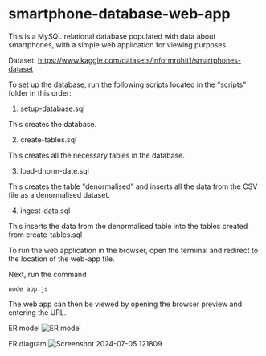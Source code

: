 # smartphone-database-web-app
This is a MySQL relational database populated with data about smartphones, with a simple web application for viewing purposes.

Dataset: https://www.kaggle.com/datasets/informrohit1/smartphones-dataset

To set up the database, run the following scripts located in the "scripts" folder in this order:
1. setup-database.sql

This creates the database.
  
2. create-tables.sql

This creates all the necessary tables in the database.

3. load-dnorm-date.sql

This creates the table "denormalised" and inserts all the data from the CSV file as a denormalised dataset.

4. ingest-data.sql

This inserts the data from the denormalised table into the tables created from create-tables.sql

To run the web application in the browser, open the terminal and redirect to the location of the
web-app file.

Next, run the command
````
node app.js
````
The web app can then be viewed by opening the browser preview and entering the URL.

ER model
![ER model](https://github.com/user-attachments/assets/b6b4f3c5-c1ba-42cb-8a25-fe8177b4518b)

ER diagram
![Screenshot 2024-07-05 121809](https://github.com/user-attachments/assets/ab4bd11f-f040-44cd-8c20-8ca59fc9f097)
